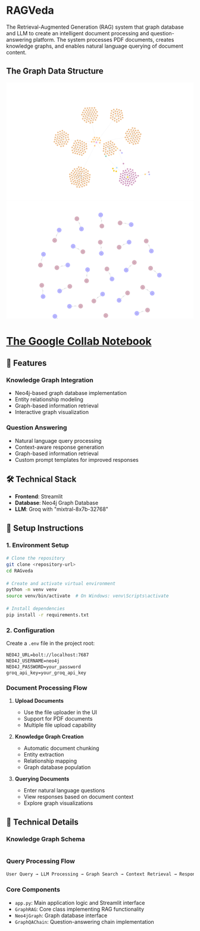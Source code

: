 # RAGVeda

The Retrieval-Augmented Generation (RAG) system that graph database and  LLM to create an intelligent document processing and question-answering platform. The system processes PDF documents, creates knowledge graphs, and enables natural language querying of document content.

## The Graph Data Structure
<img src="/output/op1.png" alt="op1"> <img src="/output/op2.png" alt="op2">

# [The Google Collab Notebook](https://colab.research.google.com/drive/12KK4XYsj9FvNRX-CxIwa91hCpmT9RJN_?usp=sharing)

## 🌟 Features


### Knowledge Graph Integration
- Neo4j-based graph database implementation
- Entity relationship modeling
- Graph-based information retrieval
- Interactive graph visualization

### Question Answering
- Natural language query processing
- Context-aware response generation
- Graph-based information retrieval
- Custom prompt templates for improved responses


## 🛠 Technical Stack

- **Frontend**: Streamlit
- **Database**: Neo4j Graph Database
- **LLM**: Groq with "mixtral-8x7b-32768"



## 🚀 Setup Instructions

### 1. Environment Setup

```bash
# Clone the repository
git clone <repository-url>
cd RAGveda

# Create and activate virtual environment
python -m venv venv
source venv/bin/activate  # On Windows: venv\Scripts\activate

# Install dependencies
pip install -r requirements.txt
```

### 2. Configuration

Create a `.env` file in the project root:

```env
NEO4J_URL=bolt://localhost:7687
NEO4J_USERNAME=neo4j
NEO4J_PASSWORD=your_password
groq_api_key=your_groq_api_key
```


### Document Processing Flow

1. **Upload Documents**
   - Use the file uploader in the UI
   - Support for PDF documents
   - Multiple file upload capability

2. **Knowledge Graph Creation**
   - Automatic document chunking
   - Entity extraction
   - Relationship mapping
   - Graph database population

3. **Querying Documents**
   - Enter natural language questions
   - View responses based on document context
   - Explore graph visualizations

## 🔧 Technical Details


### Knowledge Graph Schema

```cypher

```

### Query Processing Flow

```python
User Query → LLM Processing → Graph Search → Context Retrieval → Response Generation
```



### Core Components

- `app.py`: Main application logic and Streamlit interface
- `GraphRAG`: Core class implementing RAG functionality
- `Neo4jGraph`: Graph database interface
- `GraphQAChain`: Question-answering chain implementation





